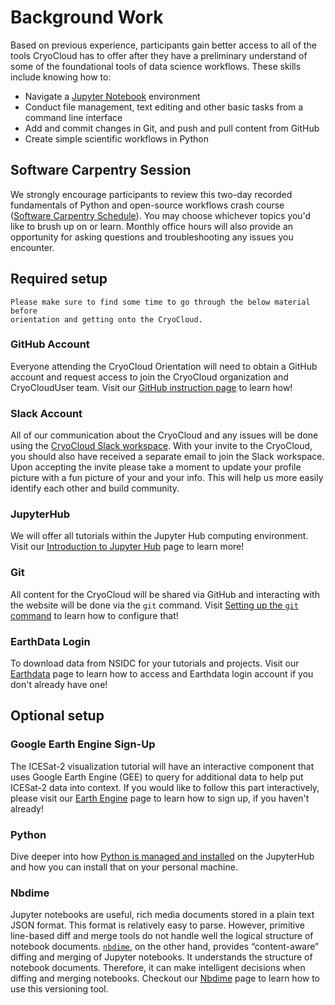 # Background Work

Based on previous experience, participants gain better access to all of the tools CryoCloud 
has to offer after they have a preliminary understand of some of the foundational tools of 
data science workflows. These skills include knowing how to:

* Navigate a [Jupyter Notebook](https://jupyter.org/) environment
* Conduct file management, text editing and other basic tasks from a command line interface
* Add and commit changes in Git, and push and pull content from GitHub
* Create simple scientific workflows in Python

## Software Carpentry Session

We strongly encourage participants to review this two-day recorded fundamentals of Python and open-source workflows crash course ([Software Carpentry Schedule](./swc.md)). You may choose whichever topics you'd like to brush up on or learn. Monthly office hours will also provide an opportunity for asking questions and troubleshooting any issues you encounter.

## Required setup

```{attention}
Please make sure to find some time to go through the below material before
orientation and getting onto the CryoCloud.
```

### GitHub Account

Everyone attending the CryoCloud Orientation will need to obtain a GitHub account and request access to join the CryoCloud organization and CryoCloudUser team.
Visit our [GitHub instruction page](github.md) to learn how!

### Slack Account

All of our communication about the CryoCloud and any issues will be done using the
[CryoCloud Slack workspace](https://CryoCloud.slack.com).
With your invite to the CryoCloud, you should also have received a separate
email to join the Slack workspace. Upon accepting the invite please take a moment to update your profile picture with a fun picture of your and your info. This will help us more easily identify each other and build community.

### JupyterHub

We will offer all tutorials within the Jupyter Hub computing environment.
Visit our [Introduction to Jupyter Hub](./jupyterhub.md) page to learn more!

### Git

All content for the CryoCloud will be shared via GitHub and interacting with the
website will be done via the `git` command. Visit [Setting up the `git` command](./git.md)
to learn how to configure that!

### EarthData Login

To download data  from NSIDC for your tutorials and projects.
Visit our [Earthdata](./earthdata.md) page to learn how to access and Earthdata login account if you don't already have one!

## Optional setup

### Google Earth Engine Sign-Up
The ICESat-2 visualization tutorial will have an interactive component that uses Google Earth Engine (GEE) to query for 
additional data to help put ICESat-2 data into context. 
If you would like to follow this part interactively, please visit our [Earth Engine](earthengine.md) page to learn how to sign up, 
if you haven't already!

### Python
Dive deeper into how [Python is managed and installed](python.md) on the JupyterHub
and how you can install that on your personal machine.

### Nbdime
Jupyter notebooks are useful, rich media documents stored in a plain text JSON format. This format is relatively easy to 
parse. However, primitive line-based diff and merge tools do not handle well the logical structure of notebook documents. 
[`nbdime`](https://nbdime.readthedocs.io/en/latest/), on the other hand, provides “content-aware” diffing and merging of 
Jupyter notebooks. It understands the structure of notebook documents. Therefore, it can make intelligent decisions when 
diffing and merging notebooks. Checkout our [Nbdime](../nbdime/nbdime-hub.ipynb) page to learn how to use this versioning tool.
